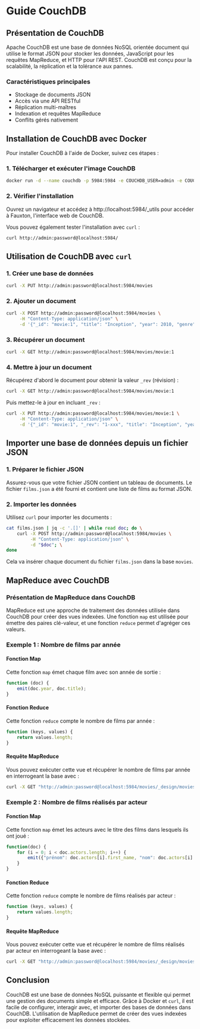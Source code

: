 # Guide CouchDB

## Présentation de CouchDB

Apache CouchDB est une base de données NoSQL orientée document qui utilise le format JSON pour stocker les données, JavaScript pour les requêtes MapReduce, et HTTP pour l'API REST. CouchDB est conçu pour la scalabilité, la réplication et la tolérance aux pannes.

### Caractéristiques principales

- Stockage de documents JSON
- Accès via une API RESTful
- Réplication multi-maîtres
- Indexation et requêtes MapReduce
- Conflits gérés nativement

## Installation de CouchDB avec Docker

Pour installer CouchDB à l'aide de Docker, suivez ces étapes :

### 1. Télécharger et exécuter l'image CouchDB

```sh
docker run -d --name couchdb -p 5984:5984 -e COUCHDB_USER=admin -e COUCHDB_PASSWORD=password couchdb
```

### 2. Vérifier l'installation

Ouvrez un navigateur et accédez à http\://localhost:5984/\_utils pour accéder à Fauxton, l'interface web de CouchDB.

Vous pouvez également tester l'installation avec `curl` :

```sh
curl http://admin:password@localhost:5984/
```

## Utilisation de CouchDB avec `curl`

### 1. Créer une base de données

```sh
curl -X PUT http://admin:password@localhost:5984/movies
```

### 2. Ajouter un document

```sh
curl -X POST http://admin:password@localhost:5984/movies \
     -H "Content-Type: application/json" \
     -d '{"_id": "movie:1", "title": "Inception", "year": 2010, "genre": "Sci-Fi"}'
```

### 3. Récupérer un document

```sh
curl -X GET http://admin:password@localhost:5984/movies/movie:1
```

### 4. Mettre à jour un document

Récupérez d'abord le document pour obtenir la valeur `_rev` (révision) :

```sh
curl -X GET http://admin:password@localhost:5984/movies/movie:1
```

Puis mettez-le à jour en incluant `_rev` :

```sh
curl -X PUT http://admin:password@localhost:5984/movies/movie:1 \
     -H "Content-Type: application/json" \
     -d '{"_id": "movie:1", "_rev": "1-xxx", "title": "Inception", "year": 2010, "genre": "Science Fiction"}'
```

## Importer une base de données depuis un fichier JSON

### 1. Préparer le fichier JSON

Assurez-vous que votre fichier JSON contient un tableau de documents. Le fichier `films.json` a été fourni et contient une liste de films au format JSON.

### 2. Importer les données

Utilisez `curl` pour importer les documents :

```sh
cat films.json | jq -c '.[]' | while read doc; do \
    curl -X POST http://admin:password@localhost:5984/movies \
         -H "Content-Type: application/json" \
         -d "$doc"; \
done
```

Cela va insérer chaque document du fichier `films.json` dans la base `movies`.

## MapReduce avec CouchDB

### Présentation de MapReduce dans CouchDB

MapReduce est une approche de traitement des données utilisée dans CouchDB pour créer des vues indexées. Une fonction `map` est utilisée pour émettre des paires clé-valeur, et une fonction `reduce` permet d'agréger ces valeurs.

### Exemple 1 : Nombre de films par année

#### Fonction Map

Cette fonction `map` émet chaque film avec son année de sortie :

```javascript
function (doc) {
    emit(doc.year, doc.title);
}
```

#### Fonction Reduce

Cette fonction `reduce` compte le nombre de films par année :

```javascript
function (keys, values) {
    return values.length;
}
```

#### Requête MapReduce

Vous pouvez exécuter cette vue et récupérer le nombre de films par année en interrogeant la base avec :

```sh
curl -X GET "http://admin:password@localhost:5984/movies/_design/movies/_view/movies_by_year?group=true"
```

### Exemple 2 : Nombre de films réalisés par acteur

#### Fonction Map

Cette fonction `map` émet les acteurs avec le titre des films dans lesquels ils ont joué :

```javascript
function(doc) {
    for (i = 0; i < doc.actors.length; i++) {
        emit({"prénom": doc.actors[i].first_name, "nom": doc.actors[i].last_name}, doc.title);
    }
}
```

#### Fonction Reduce

Cette fonction `reduce` compte le nombre de films réalisés par acteur :

```javascript
function (keys, values) {
    return values.length;
}
```

#### Requête MapReduce

Vous pouvez exécuter cette vue et récupérer le nombre de films réalisés par acteur en interrogeant la base avec :

```sh
curl -X GET "http://admin:password@localhost:5984/movies/_design/movies/_view/movies_by_actor?group=true"
```

## Conclusion

CouchDB est une base de données NoSQL puissante et flexible qui permet une gestion des documents simple et efficace. Grâce à Docker et `curl`, il est facile de configurer, interagir avec, et importer des bases de données dans CouchDB. L'utilisation de MapReduce permet de créer des vues indexées pour exploiter efficacement les données stockées.
